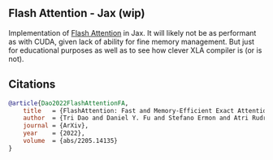 ## Flash Attention - Jax (wip)

Implementation of <a href="https://arxiv.org/abs/2205.14135">Flash Attention</a> in Jax. It will likely not be as performant as with CUDA, given lack of ability for fine memory management. But just for educational purposes as well as to see how clever XLA compiler is (or is not).

## Citations

```bibtex
@article{Dao2022FlashAttentionFA,
    title   = {FlashAttention: Fast and Memory-Efficient Exact Attention with IO-Awareness},
    author  = {Tri Dao and Daniel Y. Fu and Stefano Ermon and Atri Rudra and Christopher R'e},
    journal = {ArXiv},
    year    = {2022},
    volume  = {abs/2205.14135}
}
```
